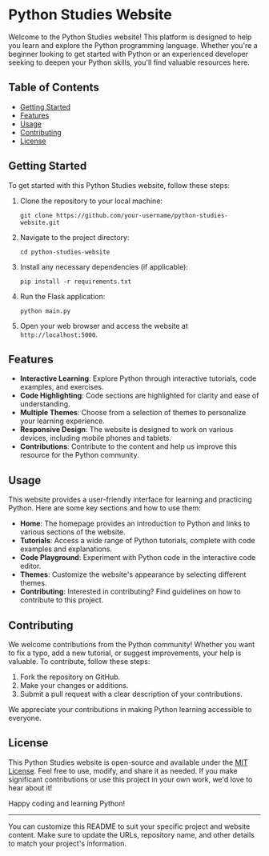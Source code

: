 # Python Studies Website

Welcome to the Python Studies website! This platform is designed to help you learn and explore the Python programming language. Whether you're a beginner looking to get started with Python or an experienced developer seeking to deepen your Python skills, you'll find valuable resources here.

## Table of Contents

- [Getting Started](#getting-started)
- [Features](#features)
- [Usage](#usage)
- [Contributing](#contributing)
- [License](#license)

## Getting Started

To get started with this Python Studies website, follow these steps:

1. Clone the repository to your local machine:

   ```
   git clone https://github.com/your-username/python-studies-website.git
   ```

2. Navigate to the project directory:

   ```
   cd python-studies-website
   ```

3. Install any necessary dependencies (if applicable):

   ```
   pip install -r requirements.txt
   ```

4. Run the Flask application:

   ```
   python main.py
   ```

5. Open your web browser and access the website at `http://localhost:5000`.

## Features

- **Interactive Learning**: Explore Python through interactive tutorials, code examples, and exercises.
- **Code Highlighting**: Code sections are highlighted for clarity and ease of understanding.
- **Multiple Themes**: Choose from a selection of themes to personalize your learning experience.
- **Responsive Design**: The website is designed to work on various devices, including mobile phones and tablets.
- **Contributions**: Contribute to the content and help us improve this resource for the Python community.

## Usage

This website provides a user-friendly interface for learning and practicing Python. Here are some key sections and how to use them:

- **Home**: The homepage provides an introduction to Python and links to various sections of the website.
- **Tutorials**: Access a wide range of Python tutorials, complete with code examples and explanations.
- **Code Playground**: Experiment with Python code in the interactive code editor.
- **Themes**: Customize the website's appearance by selecting different themes.
- **Contributing**: Interested in contributing? Find guidelines on how to contribute to this project.

## Contributing

We welcome contributions from the Python community! Whether you want to fix a typo, add a new tutorial, or suggest improvements, your help is valuable. To contribute, follow these steps:

1. Fork the repository on GitHub.
2. Make your changes or additions.
3. Submit a pull request with a clear description of your contributions.

We appreciate your contributions in making Python learning accessible to everyone.

## License

This Python Studies website is open-source and available under the [MIT License](LICENSE). Feel free to use, modify, and share it as needed. If you make significant contributions or use this project in your own work, we'd love to hear about it!

Happy coding and learning Python!

---

You can customize this README to suit your specific project and website content. Make sure to update the URLs, repository name, and other details to match your project's information.